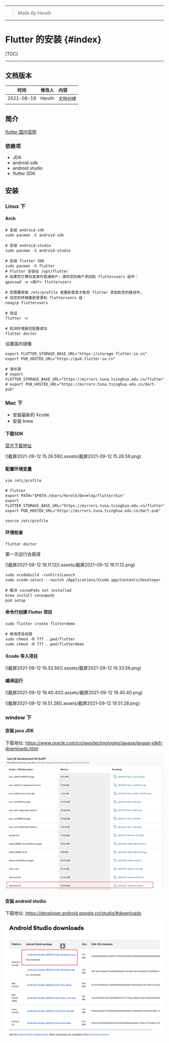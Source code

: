 ----------------------------------------------
> *Made By Herolh*
----------------------------------------------

# Flutter 的安装 {#index}

[TOC]



 







--------------------------------------------

## 文档版本

|    时间    | 修改人 | 内容     |
| :--------: | :----: | :------- |
| 2021-08-19 | Herolh | 文档创建 |
|            |        |          |



## 简介

[flutter 国内官网](https://flutter-io.cn/)



### 依赖项

- JDK
- android-sdk
- android studio
- flutter SDK



## 安装

### Linux 下

#### Arch 

```shell
# 安装 android-sdk
sudo pacman -S android-sdk

# 安装 android-studio
sudo pacman -S android-studio

# 安装 flutter SDK
sudo pacman -S flutter
# Flutter 安装在 /opt/flutter
# 如果您打算将其用作普通用户，请将您的用户添加到 flutterusers 组中：
gpasswd -a <用户> flutterusers

# 您需要获取 /etc/profile 或重新登录才能将 flutter 添加到您的路径中。
# 将您的终端重新登录到 flutterusers 组： 
newgrp flutterusers

# 验证
flutter -v

# 检测环境是否配置成功
flutter doctor
```



设置国内镜像

```shell
export FLUTTER_STORAGE_BASE_URL="https://storage.flutter-io.cn"
export PUB_HOSTED_URL="https://pub.flutter-io.cn"

# 清华源
# export FLUTTER_STORAGE_BASE_URL="https://mirrors.tuna.tsinghua.edu.cn/flutter"
# export PUB_HOSTED_URL="https://mirrors.tuna.tsinghua.edu.cn/dart-pub"
```



### Mac 下

- 安装最新的 Xcode
- 安装 brew



#### 下载SDK

[官方下载地址](https://flutter.dev/docs/get-started/install/macos)

![截屏2021-09-12 15.26.59](.assets/截屏2021-09-12 15.26.59.png)



#### 配置环境变量

```shell
vim /etc/profile

# flutter
export PATH="$PATH:/Users/herolh/Develop/flutter/bin"
export FLUTTER_STORAGE_BASE_URL="https://mirrors.tuna.tsinghua.edu.cn/flutter"
export PUB_HOSTED_URL="https://mirrors.tuna.tsinghua.edu.cn/dart-pub"

source /etc/profile
```



#### 环境检查

```shell
flutter doctor
```

第一次运行会报错

![截屏2021-09-12 19.11.12](.assets/截屏2021-09-12 19.11.12.png)



```shell
sudo xcodebuild -runFirstLaunch
sudo xcode-select --switch /Applications/Xcode.app/Contents/Developer

# 解决 cocoaPads not installad
brew install cocoapods
pod setup
```



#### 命令行创建 Flutter 项目

```shell
sudo flutter create flutterdemo

# 修改项目权限
sudo chmod -R 777 ..pwd/flutter
sudo chmod -R 777 ..pwd/flutterdemo

```



#### Xcode 导入项目

![截屏2021-09-12 19.33.56](.assets/截屏2021-09-12 19.33.56.png)



#### 编译运行

![截屏2021-09-12 19.40.40](.assets/截屏2021-09-12 19.40.40.png)

![截屏2021-09-12 19.51.28](.assets/截屏2021-09-12 19.51.28.png)







### window 下

#### 安装 java JDK

下载地址: https://www.oracle.com/cn/java/technologies/javase/javase-jdk8-downloads.html

![image-20210913130304553](.assets/image-20210913130304553.png)



#### 安装 android studio

下载地址: https://developer.android.google.cn/studio/#downloads

![image-20210913131718216](.assets/image-20210913131718216.png)





















